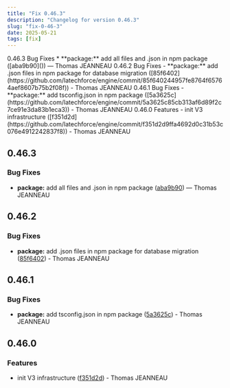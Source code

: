 ```yaml
---
title: "Fix 0.46.3"
description: "Changelog for version 0.46.3"
slug: "fix-0-46-3"
date: 2025-05-21
tags: [fix]
---
```


<p class="before-truncate"> 0.46.3   Bug Fixes  * **package:** add all files and .json in npm package ([aba9b90]()) — Thomas JEANNEAU   0.46.2   Bug Fixes  - **package:** add .json files in npm package for database migration ([85f6402](https://github.com/latechforce/engine/commit/85f640244957fe8764f65764aef8607b75b2f08f)) - Thomas JEANNEAU   0.46.1   Bug Fixes  - **package:** add tsconfig.json in npm package ([5a3625c](https://github.com/latechforce/engine/commit/5a3625c85cb313af6d89f2c7ce91e3da83b1eca3)) - Thomas JEANNEAU   0.46.0   Features  - init V3 infrastructure ([f351d2d](https://github.com/latechforce/engine/commit/f351d2d9ffa4692d0c31b53c076e4912242837f8)) - Thomas JEANNEAU</p>

<!-- truncate -->

## 0.46.3

### Bug Fixes

* **package:** add all files and .json in npm package ([aba9b90]()) — Thomas JEANNEAU

## 0.46.2

### Bug Fixes

- **package:** add .json files in npm package for database migration ([85f6402](https://github.com/latechforce/engine/commit/85f640244957fe8764f65764aef8607b75b2f08f)) - Thomas JEANNEAU

## 0.46.1

### Bug Fixes

- **package:** add tsconfig.json in npm package ([5a3625c](https://github.com/latechforce/engine/commit/5a3625c85cb313af6d89f2c7ce91e3da83b1eca3)) - Thomas JEANNEAU

## 0.46.0

### Features

- init V3 infrastructure ([f351d2d](https://github.com/latechforce/engine/commit/f351d2d9ffa4692d0c31b53c076e4912242837f8)) - Thomas JEANNEAU

